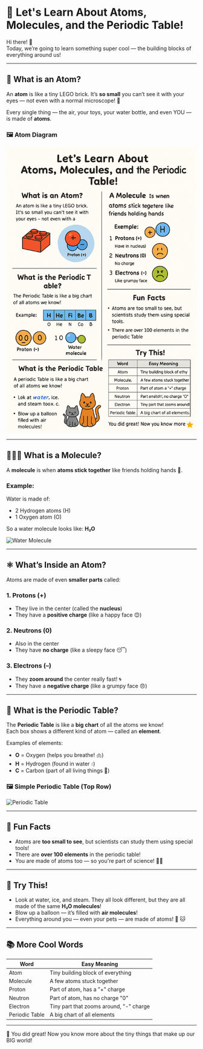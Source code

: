 # 🧪 Let's Learn About Atoms, Molecules, and the Periodic Table!

Hi there! 👋  
Today, we’re going to learn something super cool — the building blocks of everything around us!

---

## 🧱 What is an Atom?

An **atom** is like a tiny LEGO brick. It’s **so small** you can’t see it with your eyes — not even with a normal microscope! 🧲

Every single thing — the air, your toys, your water bottle, and even YOU — is made of **atoms**.

### 🖼️ Atom Diagram

![Atom Diagram](atom_diagram.png)

---

## 🧑‍🤝‍🧑 What is a Molecule?

A **molecule** is when **atoms stick together** like friends holding hands 🤝.

### Example:

Water is made of:
- 2 Hydrogen atoms (H)
- 1 Oxygen atom (O)

So a water molecule looks like: **H₂O**

![Water Molecule](water_molecule.png)

---

## ⚛️ What’s Inside an Atom?

Atoms are made of even **smaller parts** called:

### 1. **Protons** (+)
- They live in the center (called the **nucleus**)
- They have a **positive charge** (like a happy face 😊)

### 2. **Neutrons** (0)
- Also in the center
- They have **no charge** (like a sleepy face 😴)

### 3. **Electrons** (–)
- They **zoom around** the center really fast! 🌀
- They have a **negative charge** (like a grumpy face 😠)

---

## 🧪 What is the Periodic Table?

The **Periodic Table** is like a **big chart** of all the atoms we know!  
Each box shows a different kind of atom — called an **element**.

Examples of elements:
- **O** = Oxygen (helps you breathe! 🫁)
- **H** = Hydrogen (found in water 💧)
- **C** = Carbon (part of all living things 🌿)

### 🖼️ Simple Periodic Table (Top Row)

![Periodic Table](simple_periodic_table.png)

---

## 🎨 Fun Facts

- Atoms are **too small to see**, but scientists can study them using special tools!
- There are **over 100 elements** in the periodic table!
- You are made of atoms too — so you're part of science! 🧑‍🔬

---

## 🧠 Try This!

- Look at water, ice, and steam. They all look different, but they are all made of the same **H₂O molecules**!
- Blow up a balloon — it’s filled with **air molecules**!
- Everything around you — even your pets — are made of atoms! 🐶 🐱

---

## 📚 More Cool Words

| Word       | Easy Meaning                          |
|------------|----------------------------------------|
| Atom       | Tiny building block of everything      |
| Molecule   | A few atoms stuck together             |
| Proton     | Part of atom, has a "+" charge         |
| Neutron    | Part of atom, has no charge "0"        |
| Electron   | Tiny part that zooms around, "-" charge|
| Periodic Table | A big chart of all elements        |

---

🌟 You did great! Now you know more about the tiny things that make up our BIG world!
